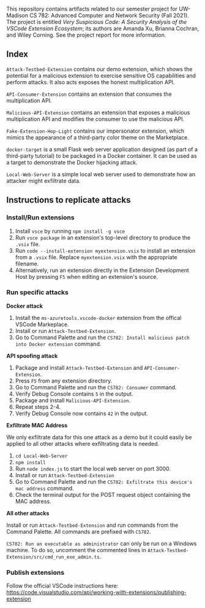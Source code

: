 

This repository contains artifacts related to our semester project for UW-Madison CS 782: Advanced Computer and Network Security (Fall 2021). The project is entitled *Very Suspicious Code: A Security Analysis of the VSCode Extension Ecosystem*; its authors are Amanda Xu, Brianna Cochran, and Wiley Corning. See the project report for more information.

## Index

`Attack-Testbed-Extension` contains our demo extension, which shows the potential for a malicious extension to exercise sensitive OS capabilities and perform attacks. It also acts exposes the honest multiplication API.

`API-Consumer-Extension` contains an extension that consumes the multiplication API.

`Malicious-API-Extension` contains an extension that exposes a malicious multiplication API and modifies the consumer to use the malicious API.

`Fake-Extension-Hop-Light` contains our impersonator extension, which mimics the appearance of a third-party color theme on the Marketplace.

`docker-target` is a small Flask web server application designed (as part of a third-party tutorial) to be packaged in a Docker container. It can be used as a target to demonstrate the Docker hijacking attack.

`Local-Web-Server` is a simple local web server used to demonstrate how an attacker might exfiltrate data.

## Instructions to replicate attacks

### Install/Run extensions

1. Install `vsce` by running `npm install -g vsce`
2. Run `vsce package` in an extension's top-level directory to produce the `.vsix` file.
3. Run `code --install-extension myextension.vsix` to install an extension from a `.vsix` file. Replace `myextension.vsix` with the appropriate filename.
4. Alternatively, run an extension directly in the Extension Development Host by pressing `F5` when editing an extension's source.

### Run specific attacks
**Docker attack**

1. Install the `ms-azuretools.vscode-docker` extension from the offical VSCode Markeplace.
2. Install or run  `Attack-Testbed-Extension`.
3. Go to Command Palette and run the `CS782: Install malicious patch into Docker extension` command.

**API spoofing attack**
1. Package and install `Attack-Testbed-Extension` and `API-Consumer-Extension`.
2. Press `F5` from any extension directory.
3. Go to Command Palette and run the `CS782: Consumer` command.
4. Verify Debug Console contains `5` in the output.
5. Package and install `Malicious-API-Extension`.
6. Repeat steps 2-4.
7. Verify Debug Console now contains `42` in the output.

**Exfiltrate MAC Address**

We only exfiltrate data for this one attack as a demo but it could easily be applied to all other attacks where exfiltrating data is needed.

1. `cd Local-Web-Server`
2. `npm install`
3. Run `node index.js` to start the local web server on port 3000.
4. Install or run  `Attack-Testbed-Extension`
5. Go to Command Palette and run the `CS782: Exfiltrate this device's mac address` command.
6. Check the terminal output for the POST request object containing the MAC address.

**All other attacks** 

Install or run  `Attack-Testbed-Extension` and run commands from the Command Palette. All commands are prefixed with `CS782`.

`CS782: Run an executable as administrator` can only be run on a Windows machine. To do so, uncomment the commented lines in `Attack-Testbed-Extension/src/cmd_run_exe_admin.ts`.


### Publish extensions
Follow the official VSCode instructions here: https://code.visualstudio.com/api/working-with-extensions/publishing-extension

